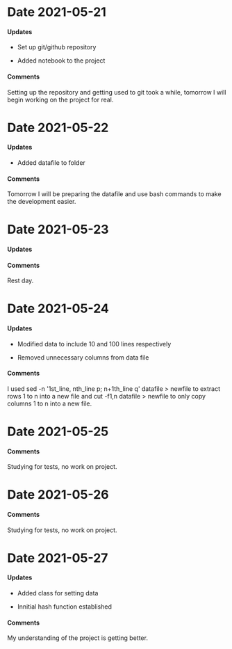 # Date 2021-05-21

#### Updates

- Set up git/github repository

- Added notebook to the project

#### Comments

Setting up the repository and getting used to git took a while, 
tomorrow I will begin working on the project for real.

# Date 2021-05-22

#### Updates

- Added datafile to folder

#### Comments

Tomorrow I will be preparing the datafile and use bash commands to make the development easier.

# Date 2021-05-23

#### Updates

#### Comments

Rest day.

# Date 2021-05-24

#### Updates

- Modified data to include 10 and 100 lines respectively

- Removed unnecessary columns from data file

#### Comments

I used sed -n '1st_line, nth_line p; n+1th_line q' datafile > newfile
to extract rows 1 to n into a new file
and
cut -f1,n datafile > newfile
to only copy columns 1 to n into a new file.

# Date 2021-05-25

#### Comments

Studying for tests, no work on project.

# Date 2021-05-26

#### Comments

Studying for tests, no work on project.

# Date 2021-05-27

#### Updates

- Added class for setting data

- Innitial hash function established

#### Comments

My understanding of the project is getting better.
